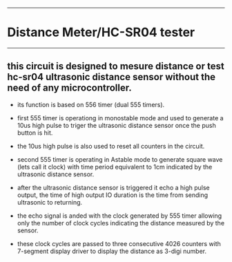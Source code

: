 ***********************************
# Distance Meter/HC-SR04 tester
***********************************
## this circuit is designed to mesure distance or test hc-sr04 ultrasonic distance sensor without the need of any microcontroller.

* its function is based on 556 timer (dual 555 timers).

* first 555 timer is operationg in monostable mode and used to generate a 10us high pulse to triger the ultrasonic distance sensor once the push button is hit.

* the 10us high pulse is also used to reset all counters in the circuit.

* second 555 timer is operating in Astable mode to generate square wave (lets call it clock) with time period equivalent to 1cm indicated by the ultrasonic distance sensor.

* after the ultrasonic distance sensor is triggered it echo a high pulse output, the time of high output IO duration is the time from sending ultrasonic to returning. 

* the echo signal is anded with the clock generated by 555 timer allowing only the number of clock cycles indicating the distance measured by the sensor.

* these clock cycles are passed to three consecutive 4026 counters with 7-segment display driver to display the distance as 3-digi number.
